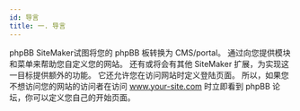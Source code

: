 ```yaml
---
id: 导言
title: 一. 导言
---
```


phpBB SiteMaker试图将您的 phpBB 板转换为 CMS/portal。 通过向您提供模块和菜单来帮助您自定义您的网站。 还有或将会有其他 SiteMaker 扩展，为实现这一目标提供额外的功能。 它还允许您在访问网站时定义登陆页面。 所以，如果您不想访问您的网站的访问者在访问 www.your-site.com 时立即看到 phpBB 论坛，你可以定义您自己的开始页面。